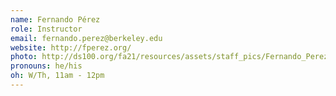 ```yaml
---
name: Fernando Pérez
role: Instructor
email: fernando.perez@berkeley.edu
website: http://fperez.org/
photo: http://ds100.org/fa21/resources/assets/staff_pics/Fernando_Perez.png
pronouns: he/his
oh: W/Th, 11am - 12pm
---
```


